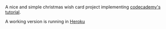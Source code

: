 A nice and simple christmas wish card project implementing [codecademy's tutorial](https://www.codecademy.com/courses/web-beginner-en-9xjis/0/1).

A working version is running in [Heroku](https://afternoon-escarpment-8807.herokuapp.com)
